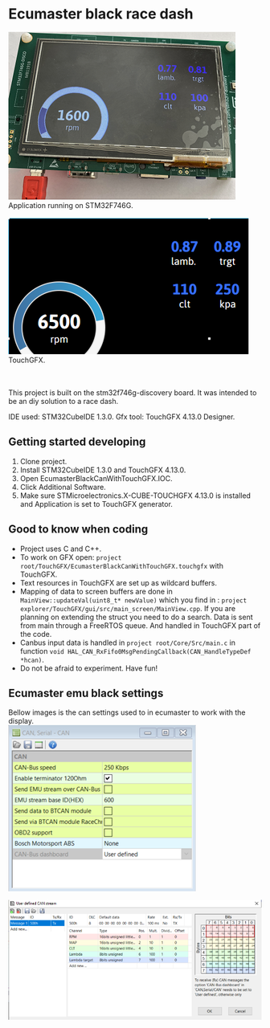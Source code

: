 # Ecumaster black race dash
![can_display_irl](can_display_irl_1.png)   
Application running on STM32F746G.
\
\
![touchgfx_example_view](touchgfx_can_display_ex.png)   
TouchGFX.   

\
\
This project is built on the stm32f746g-discovery board.
It was intended to be an diy solution to a race dash.

IDE used: STM32CubeIDE 1.3.0.
Gfx tool: TouchGFX 4.13.0 Designer.

## Getting started developing
1. Clone project.
2. Install STM32CubeIDE 1.3.0 and TouchGFX 4.13.0.
3. Open EcumasterBlackCanWithTouchGFX.IOC.
4. Click Additional Software.
5. Make sure STMicroelectronics.X-CUBE-TOUCHGFX 4.13.0 is installed and Application is set to TouchGFX generator.

## Good to know when coding
- Project uses C and C++.
- To work on GFX open: `project root/TouchGFX/EcumasterBlackCanWithTouchGFX.touchgfx` with TouchGFX.
- Text resources in TouchGFX are set up as wildcard buffers.
- Mapping of data to screen buffers are done in `MainView::updateVal(uint8_t* newValue)` which you find in  : `project explorer/TouchGFX/gui/src/main_screen/MainView.cpp`. If you are planning on extending the struct you need to do a search. Data is sent from main through a FreeRTOS queue. And handled in TouchGFX part of the code. 
- Canbus input data is handled in `project root/Core/Src/main.c` in function `void HAL_CAN_RxFifo0MsgPendingCallback(CAN_HandleTypeDef *hcan)`.
- Do not be afraid to experiment. Have fun!

## Ecumaster emu black settings
Bellow images is the can settings used to in ecumaster to work with the display.   
![ecumaster_can_settings](ecumaster_bl_can_settings.png)   

![ecumaster_can_userdefines](ecumaster_bl_userdefines.png)
